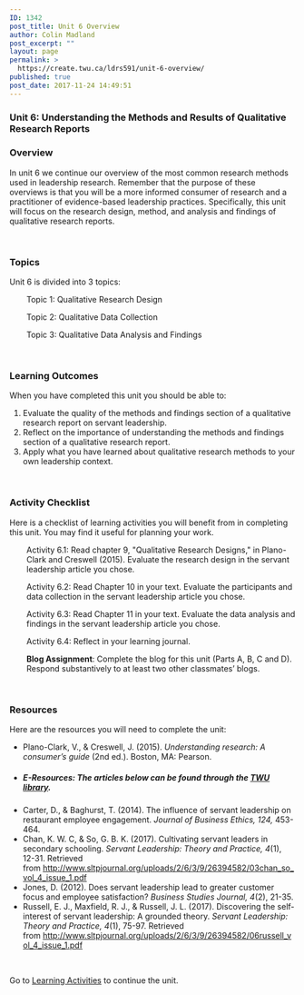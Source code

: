 ```yaml
---
ID: 1342
post_title: Unit 6 Overview
author: Colin Madland
post_excerpt: ""
layout: page
permalink: >
  https://create.twu.ca/ldrs591/unit-6-overview/
published: true
post_date: 2017-11-24 14:49:51
---
```

<h3>Unit 6: Understanding the Methods and Results of Qualitative Research Reports</h3>
<h3>Overview</h3>
In unit 6 we continue our overview of the most common research methods used in leadership research. Remember that the purpose of these overviews is that you will be a more informed consumer of research and a practitioner of evidence-based leadership practices. Specifically, this unit will focus on the research design, method, and analysis and findings of qualitative research reports.

&nbsp;
<h3>Topics</h3>
Unit 6 is divided into 3 topics:
<p style="padding-left: 30px;">Topic 1: Qualitative Research Design</p>
<p style="padding-left: 30px;">Topic 2: Qualitative Data Collection</p>
<p style="padding-left: 30px;">Topic 3: Qualitative Data Analysis and Findings</p>
&nbsp;
<h3>Learning Outcomes</h3>
When you have completed this unit you should be able to:<span style="color: #ff0000;"><strong> </strong></span>
<ol>
 	<li>Evaluate the quality of the methods and findings section of a qualitative research report on servant leadership.</li>
 	<li>Reflect on the importance of understanding the methods and findings section of a qualitative research report.</li>
 	<li>Apply what you have learned about qualitative research methods to your own leadership context.</li>
</ol>
&nbsp;
<h3>Activity Checklist</h3>
Here is a checklist of learning activities you will benefit from in completing this unit. You may find it useful for planning your work.
<p style="padding-left: 30px;">Activity 6.1: Read chapter 9, "Qualitative Research Designs," in Plano-Clark and Creswell (2015). Evaluate the research design in the servant leadership article you chose.</p>
<p style="padding-left: 30px;">Activity 6.2: Read Chapter 10 in your text. Evaluate the participants and data collection in the servant leadership article you chose.</p>
<p style="padding-left: 30px;">Activity 6.3: Read Chapter 11 in your text. Evaluate the data analysis and findings in the servant leadership article you chose.</p>
<p style="padding-left: 30px;">Activity 6.4: Reflect in your learning journal.</p>
<p style="padding-left: 30px;"><strong>Blog Assignment</strong>: Complete the blog for this unit (Parts A, B, C and D). Respond substantively to at least two other classmates’ blogs.</p>
&nbsp;
<h3>Resources</h3>
Here are the resources you will need to complete the unit:
<ul>
 	<li>Plano-Clark, V., &amp; Creswell, J. (2015). <em>Understanding research: A consumer’s guide</em> (2nd ed.). Boston, MA: Pearson.</li>
 	<li>
<h5>E-Resources: The articles below can be found through the <a href="https://www.twu.ca/library">TWU library</a>.</h5>
</li>
 	<li>Carter, D., &amp; Baghurst, T. (2014). The influence of servant leadership on restaurant employee engagement. <em>Journal of Business Ethics, 124,</em> 453-464.</li>
 	<li>Chan, K. W. C, &amp; So, G. B. K. (2017). Cultivating servant leaders in secondary schooling. <em>Servant Leadership: Theory and Practice, 4</em>(1), 12-31. Retrieved from <a href="http://www.sltpjournal.org/uploads/2/6/3/9/26394582/03chan_so_vol_4_issue_1.pdf">http://www.sltpjournal.org/uploads/2/6/3/9/26394582/03chan_so_vol_4_issue_1.pdf</a></li>
 	<li>Jones, D. (2012). Does servant leadership lead to greater customer focus and employee satisfaction? <em>Business Studies Journal, 4</em>(2), 21-35.</li>
 	<li>Russell, E. J., Maxfield, R. J., &amp; Russell, J. L. (2017). Discovering the self-interest of servant leadership: A grounded theory. <em>Servant Leadership: Theory and Practice, 4</em>(1), 75-97. Retrieved from <a href="http://www.sltpjournal.org/uploads/2/6/3/9/26394582/06russell_vol_4_issue_1.pdf">http://www.sltpjournal.org/uploads/2/6/3/9/26394582/06russell_vol_4_issue_1.pdf</a></li>
</ul>
&nbsp;

Go to <a href="https://create.twu.ca/ldrs591/unit-6-learning-activities/">Learning Activities</a> to continue the unit.
